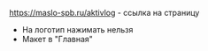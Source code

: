 https://maslo-spb.ru/aktivlog - ссылка на страницу
- На логотип нажимать нельзя
- Макет в "Главная"
